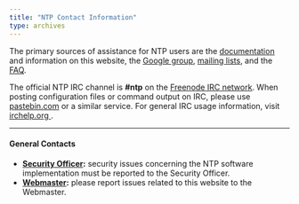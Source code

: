 ```yaml
---
title: "NTP Contact Information"
type: archives
---
```


The primary sources of assistance for NTP users are the [documentation](/documentation/4.2.8-series/) and information on this website, the [Google group](https://groups.google.com/g/comp.protocols.time.ntp), [mailing lists](https://lists.ntp.org/), and the [FAQ](/ntpfaq/).

The official NTP IRC channel is **#ntp** on the [Freenode IRC network](https://freenode.net/view/Main_Page). When posting configuration files or command output on IRC, please use [pastebin.com](https://pastebin.com/) or a similar service. For general IRC usage information, visit [irchelp.org ](https://www.irchelp.org/). 

* * *

#### General Contacts

* **[Security Officer](mailto:security@ntp.org):** security issues concerning the NTP software implementation must be reported to the Security Officer.
* **[Webmaster](mailto:webmaster@ntp.org):** please report issues related to this website to the Webmaster.